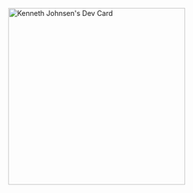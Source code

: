 <a href="https://app.daily.dev/johns3n"><img src="https://api.daily.dev/devcards/v2/tdr3VYfkJe9SwueqXmgKU.png?r=4u6" width="356" alt="Kenneth Johnsen's Dev Card"/></a>
